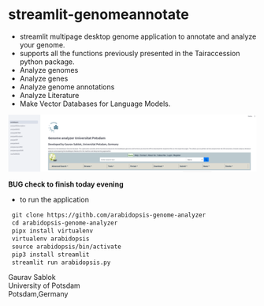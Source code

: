 # streamlit-genomeannotate

- streamlit multipage desktop genome application to annotate and analyze your genome.
- supports all the functions previously presented in the Tairaccession python package. 
- Analyze genomes
- Analyze genes
- Analyze genome annotations
- Analyze Literature
- Make Vector Databases for Language Models.

![](https://github.com/codecreatede/arabidopsis-genome-analyzer/blob/main/arabidopsis.png)

**BUG check to finish today evening**

- to run the application 
```
 git clone https://githb.com/arabidopsis-genome-analyzer
 cd arabidopsis-genome-analyzer 
 pipx install virtualenv 
 virtualenv arabidopsis
 source arabidopsis/bin/activate
 pip3 install streamlit 
 streamlit run arabidopsis.py 
```


Gaurav Sablok \
University of Potsdam \
Potsdam,Germany
